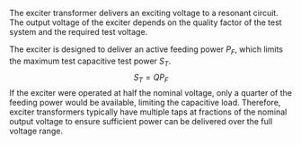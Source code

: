 The exciter transformer delivers an exciting voltage to a resonant circuit. The output voltage of the exciter depends on the quality factor of the test system and the required test voltage.

The exciter is designed to deliver an active feeding power $P_F$, which limits the maximum test capacitive test power $S_T$.
$$S_T = Q P_F$$
If the exciter were operated at half the nominal voltage, only a quarter of the feeding power would be available, limiting the capacitive load. Therefore, exciter transformers typically have multiple taps at fractions of the nominal output voltage to ensure sufficient power can be delivered over the full voltage range.